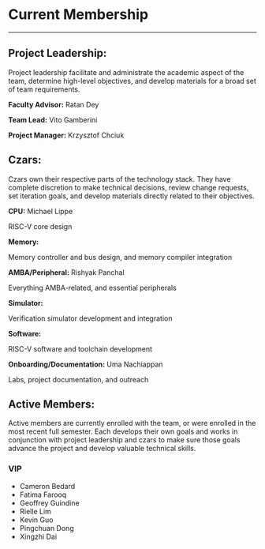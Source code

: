 # Current Membership

---

## Project Leadership:

Project leadership facilitate and administrate the academic aspect of the team,
determine high-level objectives, and develop materials for a broad set of
team requirements.

**Faculty Advisor:** Ratan Dey

**Team Lead:** Vito Gamberini

**Project Manager:** Krzysztof Chciuk

## Czars:

Czars own their respective parts of the technology stack. They have complete
discretion to make technical decisions, review change requests, set iteration
goals, and develop materials directly related to their objectives.

**CPU:** Michael Lippe

RISC-V core design

**Memory:**

Memory controller and bus design, and memory compiler integration

**AMBA/Peripheral:** Rishyak Panchal

Everything AMBA-related, and essential peripherals

**Simulator:**

Verification simulator development and integration

**Software:**

RISC-V software and toolchain development

**Onboarding/Documentation:** Uma Nachiappan

Labs, project documentation, and outreach

## Active Members:

Active members are currently enrolled with the team, or were enrolled in the
most recent full semester. Each develops their own goals and works in
conjunction with project leadership and czars to make sure those goals advance
the project and develop valuable technical skills.

### VIP

  * Cameron Bedard
  * Fatima Farooq
  * Geoffrey Guindine
  * Rielle Lim
  * Kevin Guo
  * Pingchuan Dong
  * Xingzhi Dai
